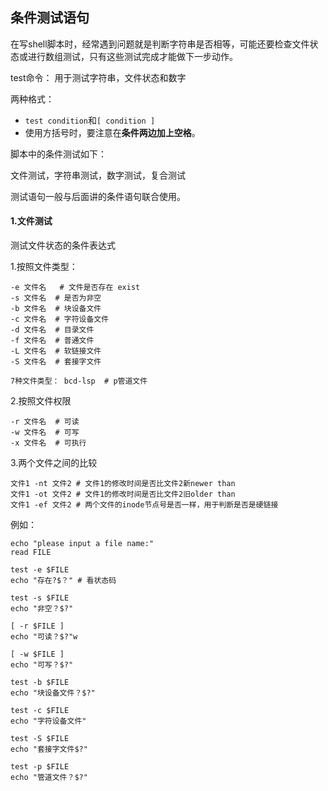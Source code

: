 ## 条件测试语句

在写shell脚本时，经常遇到问题就是判断字符串是否相等，可能还要检查文件状态或进行数组测试，只有这些测试完成才能做下一步动作。



test命令： 用于测试字符串，文件状态和数字

两种格式：

- `test condition`和`[ condition ]`
- 使用方括号时，要注意在**条件两边加上空格**。

脚本中的条件测试如下：

文件测试，字符串测试，数字测试，复合测试

测试语句一般与后面讲的条件语句联合使用。

#### 1.文件测试

测试文件状态的条件表达式

1.按照文件类型：

```shell
-e 文件名   # 文件是否存在 exist
-s 文件名	# 是否为非空
-b 文件名	# 块设备文件
-c 文件名	# 字符设备文件
-d 文件名	# 目录文件
-f 文件名	# 普通文件
-L 文件名	# 软链接文件
-S 文件名	# 套接字文件

7种文件类型： bcd-lsp  # p管道文件
```

2.按照文件权限

```shell
-r 文件名	# 可读
-w 文件名	# 可写
-x 文件名	# 可执行
```

3.两个文件之间的比较

```shell
文件1 -nt 文件2	# 文件1的修改时间是否比文件2新newer than
文件1 -ot 文件2	# 文件1的修改时间是否比文件2旧older than
文件1 -ef 文件2	# 两个文件的inode节点号是否一样，用于判断是否是硬链接
```

例如： 

```shell
echo "please input a file name:"
read FILE

test -e $FILE
echo "存在?$？" # 看状态码

test -s $FILE
echo "非空？$?"

[ -r $FILE ]
echo "可读？$?"w

[ -w $FILE ]
echo "可写？$?"

test -b $FILE
echo "块设备文件？$?"

test -c $FILE
echo "字符设备文件"

test -S $FILE
echo "套接字文件$?"

test -p $FILE
echo "管道文件？$?"
```

